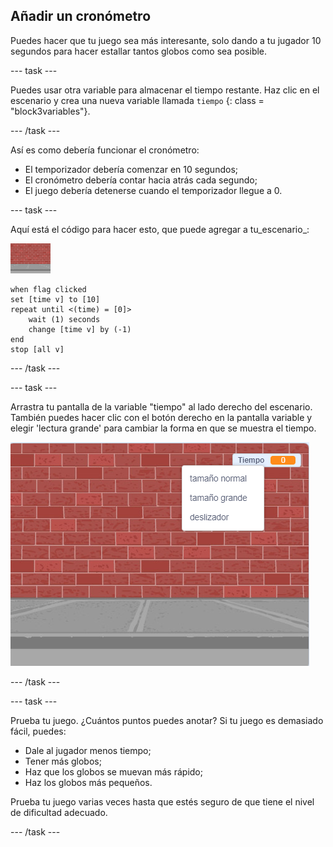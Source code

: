 ## Añadir un cronómetro

Puedes hacer que tu juego sea más interesante, solo dando a tu jugador 10 segundos para hacer estallar tantos globos como sea posible.

--- task ---

Puedes usar otra variable para almacenar el tiempo restante. Haz clic en el escenario y crea una nueva variable llamada `tiempo` {: class = "block3variables"}.

--- /task ---

Así es como debería funcionar el cronómetro:

+ El temporizador debería comenzar en 10 segundos;
+ El cronómetro debería contar hacia atrás cada segundo;
+ El juego debería detenerse cuando el temporizador llegue a 0.

--- task ---

Aquí está el código para hacer esto, que puede agregar a tu_escenario_:

![objeto globo](images/stage-sprite.png)

```blocks3
when flag clicked
set [time v] to [10]
repeat until <(time) = [0]>
    wait (1) seconds
    change [time v] by (-1)
end
stop [all v]
```

--- /task ---

--- task ---

Arrastra tu pantalla de la variable "tiempo" al lado derecho del escenario. También puedes hacer clic con el botón derecho en la pantalla variable y elegir 'lectura grande' para cambiar la forma en que se muestra el tiempo.

![captura de pantalla](images/balloons-readout.png)

--- /task ---

--- task ---

Prueba tu juego. ¿Cuántos puntos puedes anotar? Si tu juego es demasiado fácil, puedes:

+ Dale al jugador menos tiempo;
+ Tener más globos;
+ Haz que los globos se muevan más rápido;
+ Haz los globos más pequeños.

Prueba tu juego varias veces hasta que estés seguro de que tiene el nivel de dificultad adecuado.

--- /task ---

